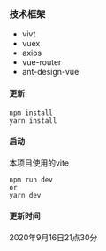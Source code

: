### 技术框架
- vivt
- vuex
- axios
- vue-router
- ant-design-vue
#### 更新
```
npm install
yarn install
```
#### 启动
本项目使用的vite
```
npm run dev
or
yarn dev
```
#### 更新时间
2020年9月16日21点30分
